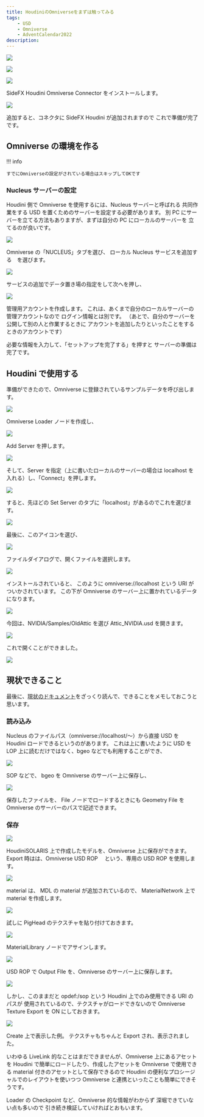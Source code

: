 ```yaml
---
title: HoudiniのOmniverseをまずは触ってみる
tags:
    - USD
    - Omniverse
    - AdventCalendar2022
description:
---
```


![](https://gyazo.com/d24c26a02ac8477e641dfb61c136ca79.png)

![](https://gyazo.com/58273455bcb4f4d387fbf8a7193af9fb.png)

![](https://gyazo.com/573964ddd30ac6b40fcb9eee82de570c.png)

SideFX Houdini Omniverse Connector をインストールします。

![](https://gyazo.com/d0b707d478b1f5986d8c44f8778b1a41.png)

追加すると、コネクタに SideFX Houdini が追加されますので
これで準備が完了です。

## Omniverse の環境を作る

!!! info

    すでにOmniverseの設定がされている場合はスキップしてOKです

### Nucleus サーバーの設定

Houdini 側で Omniverse を使用するには、Nucleus サーバーと呼ばれる
共同作業をする USD を置くためのサーバーを設定する必要があります。
別 PC にサーバーを立てる方法もありますが、まずは自分の PC にローカルのサーバーを
立てるのが良いです。

![](https://gyazo.com/e228fee933c5177aa5c9cde766ff1a31.png)

Omniverse の「NUCLEUS」タブを選び、
ローカル Nucleus サービスを追加する　を選びます。

![](https://gyazo.com/799a4684b3520d087d42c9fffb43ff04.png)

サービスの追加でデータ置き場の指定をして次へを押し、

![](https://gyazo.com/7a20b9e91de61754022aca19b486a528.png)

管理用アカウントを作成します。
これは、あくまで自分のローカルサーバーの管理アカウントなので
ログイン情報とは別です。
（あとで、自分のサーバーを公開して別の人と作業するときに
アカウントを追加したりといったことをするときのアカウントです）

必要な情報を入力して、「セットアップを完了する」を押すと
サーバーの準備は完了です。

## Houdini で使用する

準備ができたので、Omniverse に登録されているサンプルデータを呼び出します。

![](https://gyazo.com/280be5f449cf691fdb5ab6be86b0f9dd.png)

Omniverse Loader ノードを作成し、

![](https://gyazo.com/3ab3fe2126121ff80e07258abed6c5c9.png)

Add Server を押します。

![](https://gyazo.com/f602bd97528f34d3d7f5d4d77004c3db.png)

そして、Server を指定（上に書いたローカルのサーバーの場合は localhost を入れる）し、「Connect」を押します。

![](https://gyazo.com/acb81b8071ab498e457e08f9c15900be.png)

すると、先ほどの Set Server のタブに「localhost」があるのでこれを選びます。

![](https://gyazo.com/5256392f541ca8399f484ae9340b48b6.png)

最後に、このアイコンを選び、

![](https://gyazo.com/1b2856cded10d0bfabcbbb2d87db8db2.png)

ファイルダイアログで、開くファイルを選択します。

![](https://gyazo.com/14b8d2bc6fd5b428e76a563db748fc98.png)

インストールされていると、
このように omniverse://localhost という URI がついかされています。
この下が Omniverse のサーバー上に置かれているデータになります。

![](https://gyazo.com/550e33e19748fd8865cf472e55ba282d.png)

今回は、NVIDIA/Samples/OldAttic を選び Attic_NVIDIA.usd を開きます。

![](https://gyazo.com/395cdeafb25948d62035c7414f3dbfa0.png)

これで開くことができました。

![](https://i.gyazo.com/82118cc2d40369bddd8e92a87b3ef41f.jpg)

## 現状できること

最後に、[現状のドキュメント](https://docs.omniverse.nvidia.com/con_connect/con_connect/houdini.html)をざっくり読んで、できることをメモしておこうと思います。

### 読み込み

Nucleus のファイルパス（omniverse://localhost/～）から直接 USD を Houdini ロードできるというのがあります。
これは上に書いたように USD を LOP 上に読むだけではなく、bgeo などでも利用することができ、

![](https://gyazo.com/34451484fc745ef950354b618d483673.png)

SOP などで、 bgeo を Omniverse のサーバー上に保存し、

![](https://gyazo.com/7955cab787fceeb5353e48e0f31cd424.png)

保存したファイルを、 File ノードでロードするときにも
Geometry File を Omniverse のサーバーのパスで記述できます。

### 保存

![](https://gyazo.com/92883a1de09a8994c5b6bf7c4e1174f8.png)

HoudiniSOLARIS 上で作成したモデルを、Omniverse 上に保存ができます。
Export 時はは、Omniverse USD ROP 　という、専用の USD ROP を使用します。

![](https://gyazo.com/6eb194191e03485acad091f97f5075dd.png)

material は、 MDL の material が追加されているので、 MaterialNetwork 上で material を作成します。

![](https://gyazo.com/c953d67c054219a6f812950d73dd8390.png)

試しに PigHead のテクスチャを貼り付けておきます。

![](https://gyazo.com/fdfa24e10a500a405101007ed0cff2d1.png)

MaterialLibrary ノードでアサインします。

![](https://gyazo.com/97b383fdc513ff74a893f9d9c8d1c670.png)

USD ROP で Output FIle を、Omniverse のサーバー上に保存します。

![](https://gyazo.com/1e934069b375788ff0478a433b781c79.png)

しかし、このままだと opdef:/sop という Houdini 上でのみ使用できる URI のパスが
使用されているので、テクスチャがロードできないので
Omniverse Texture Export を ON にしておきます。

![](https://gyazo.com/6a2762794a741c6ba2a430060695e91a.png)

Create 上で表示した例。
テクスチャもちゃんと Export され、表示されました。

いわゆる LiveLink 的なことはまだできませんが、Omniverse 上にあるアセットを
Houdini で簡単にロードしたり、作成したアセットを
Omniverse で使用できる material 付きのアセットとして保存できるので
Houdini の便利なプロシージャルでのレイアウトを使いつつ
Omniverse と連携といったことも簡単にできそうです。

Loader の Checkpoint など、Omniverse 的な情報がわからず
深堀できていない点も多いので
引き続き検証していければとおもいます。
